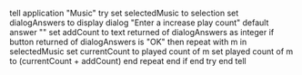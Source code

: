 tell application "Music"
try
  set selectedMusic to selection
  set dialogAnswers to display dialog "Enter a increase play count" default answer "" 
  set addCount to text returned of dialogAnswers as integer
  if button returned of dialogAnswers is "OK" then
    repeat with m in selectedMusic
      set currentCount to played count of m 
      set played count of m to (currentCount + addCount)
    end repeat
  end if
end try
end tell